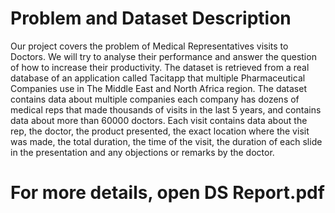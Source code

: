 # Problem and Dataset Description
Our project covers the problem of Medical Representatives visits to Doctors. We will try to analyse their performance and answer the question of how to increase their productivity. The dataset is retrieved from a real database of an application called Tacitapp that multiple Pharmaceutical Companies use in The Middle East and North Africa region. The dataset contains data about multiple companies each company has dozens of medical reps that made thousands of visits in the last 5 years, and contains data about more than 60000 doctors. Each visit contains data about the rep, the doctor, the product presented, the exact location where the visit was made, the total duration, the time of the visit, the duration of each slide in the presentation and any objections or remarks by the doctor.

# For more details, open DS Report.pdf
